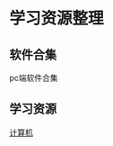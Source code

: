 # 学习资源整理

## 软件合集

pc端软件合集 

[pc]: Software/pc.md	"pc端软件"



## 学习资源

[计算机][计算机]

[计算机]: learn_sources/computer_science.md	"计算机"

